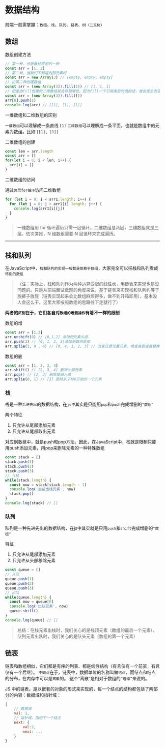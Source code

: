 # 数据结构
前端一般需掌握：`数组`、`栈`、`队列`、`链表`、`树（二叉树）`

## 数组
数组创建方法
```js
// 第一种，也是最经常用的一种
const arr = [1, 2]
// 第二种，当我们不知道内部元素时
const arr = new Array(3) // [empty, empty, empty]
// 由第二种创建数组
const arr = (new Array(3)).fill(1)) // [1, 1, 1] 
// 但是由fill创建的二维数组就会有局限性，因为fill一个引用类型的值的话，就会发生改变一个从而改变所有的情况
const arr = (new Array(3)).fill([])
arr[0].push(1)
console.log(arr) // [[1], [1], [1]]
```

一维数组和二维数组的区别

`一维数组`可以理解成一条直线 `[1]`
`二维数组`可以理解成一条平面，也就是数组中的元素为数组。比如 `[[1], [1]]`

二维数组的创建

```js
const len = arr.length
const arr = []
for(let i = 0; i < len; i++) {
  arr[i] = []
}
```

二维数组的访问

通过`两层for循环`访问二维数组
```js
for (let i = 0; i < arr1.length; i++) {
  for (let j = 0; j < arr1[i].length; j++) {
    console.log(arr1[i][j])
  }
}
```

>一维数组用 for 循环遍历只需一层循环，二维数组是两层，三维数组就是三层。依次类推，N 维数组需要 N 层循环来完成遍历。

---

## 栈和队列

在JavaScript中，`栈和队列的实现一般都是依赖于数组`，大家完全可以把栈和队列看成`特别的数组`
>（注：实际上，栈和队列作为两种运算受限的线性表，用链表来实现也是没问题的。只是从前端面试做题的角度来说，基于链表来实现栈和队列约等于脱裤子放屁（链表实现起来会比数组麻烦得多，做不到开箱即用），基本没人会这么干。这里大家按照数组的思路往下走就行了）

**两者的`区别`在于，它们各自对`数组的增删操作`有着不一样的限制**

数组的增

```js
const arr = [1,2]
arr.unshift(0) // [0,1,2] 添加到元素头部
arr.push(3) // [0, 1, 2, 3]添加到数组尾部
arr.splie(1, 0 , 4) // [0, 4, 1, 2, 3] // 改变任意位置元素，增或者删或者替换
```

数组的删

```js
const arr = [1, 2, 3, 4]
arr.shift() // [2, 3, 4] 删除头部元素
arr.pop() // [2, 3] 删除尾部元素
arr.splie(0, 1) // [3] 删除从下标0开始的一个元素

```

### 栈
栈是一种`后进先出`的数据结构，在`js中`其实是只能用`pop`和`push`完成增删的`"数组"`

两个特征
1. 只允许从尾部添加元素
2. 只允许从尾部取出元素

对应到数组中，就是push和pop方法。因此，在JavaScript中，栈就是限制只能用push添加元素，用pop来删除元素的一种特殊数组

```js
const stack = []
stack.push(1)
stack.push(2)
stack.push(3)
// 入栈
while(stack.length) {
  const now = stack[stack.length - 1]
  console.log('当前出栈元素', now)
  stack.pop()
}
console.log(stack) // []
```

### 队列
队列是一种先进先出的数据结构，在js中其实就是只用`push`和`shift`完成增删的`"数组"`

特征
1. 只允许从尾部添加元素
2. 只允许从头部移除元素

```js
const queue = []
// 入队
queue.push(1)
queue.push(2)
queue.push(3)
// 出队
while(queue.length) {
  const now = queue[0]
  console.log('出队元素', now)
  queue.shift()
}
console.log(queue) // []

```

>总结：在栈元素出栈时，我们关心的是栈顶元素（数组的最后一个元素）。队列元素出队时，我们关心的是队头元素（数组的第一个元素）

## 链表

链表和数组相似，它们都是有序的列表、都是线性结构（有且仅有一个前驱，有且仅有一个后继）。
`不同点`在于，链表中，数据单位的名称叫做`结点`，而结点和结点的分布，在内存中可以是`离散`的。
这个“离散”是相对于数组的`“连续”`来说的。

JS 中的链表，是以嵌套的对象的形式来实现的，每一个结点的结构都包括了两部分的内容：数据域和指针域：
```js
{
    // 数据域
    val: 1,
    // 指针域，指向下一个结点
    next: {
        val:2,
        next: ...
    }
}
```